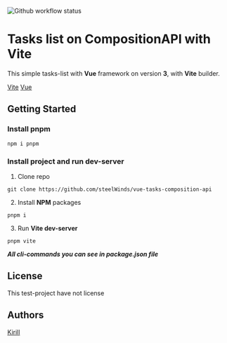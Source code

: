 ![Github workflow status](https://img.shields.io/github/workflow/status/steelWinds/vue-tasks-composition-api/Deploy-Action)

# Tasks list on CompositionAPI with Vite

This simple tasks-list with **Vue** framework on version **3**, with **Vite** builder.

[Vite](https://vitejs.dev/)
[Vue](https://v3.ru.vuejs.org/)

## Getting Started

### Install pnpm

```
npm i pnpm
```

### Install project and run dev-server

1. Clone repo

```
git clone https://github.com/steelWinds/vue-tasks-composition-api
```

2. Install **NPM** packages

```
pnpm i
```

3. Run **Vite dev-server**

```
pnpm vite
```

***All cli-commands you can see in package.json file***

## License 

This test-project have not license

## Authors

[Kirill](https://github.com/steelWinds)
